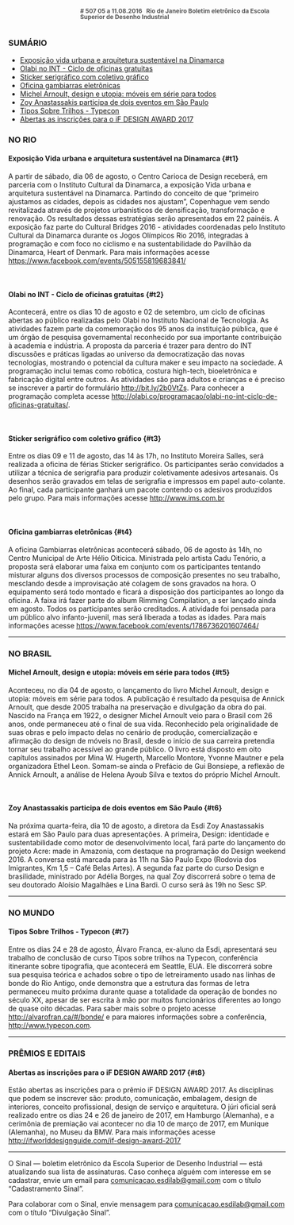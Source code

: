 <!--
---
title: sinal 507 - Esdi
-->
<div style="width:40em;max-width: 40em;margin: 0 auto;" markdown=1>

<div style="background:url(img/selo.png) no-repeat;line-height:1em;font-size:0.85em;font-weight:bold;color:#555;padding: 0 0 0 145px;margin:0 0 3em 0;" markdown="1">
# 507
05 a 11.08.2016   Rio de Janeiro   
Boletim eletrônico da Escola Superior de Desenho Industrial
</div>



### SUMÁRIO 

  * [Exposição vida urbana e arquitetura sustentável na Dinamarca](#t1)
  * [Olabi no INT - Ciclo de oficinas gratuitas](#t2)
  * [Sticker serigráfico com coletivo gráfico](#t3)
  * [Oficina gambiarras eletrônicas](#t4)
  * [Michel Arnoult, design e utopia: móveis em série para todos](#t5)
  * [Zoy Anastassakis participa de dois eventos em São Paulo](#t6)
  * [Tipos Sobre Trilhos - Typecon](#t7)
  * [Abertas as inscrições para o iF DESIGN AWARD 2017](#t8)

### NO RIO 

#### Exposição Vida urbana e arquitetura sustentável na Dinamarca {#t1}

A partir de sábado, dia 06 de agosto, o Centro Carioca de Design receberá, em parceria com o Instituto Cultural da Dinamarca, a exposição Vida urbana e arquitetura sustentável na Dinamarca. Partindo do conceito de que “primeiro ajustamos as cidades, depois as cidades nos ajustam”, Copenhague vem sendo revitalizada através de projetos urbanísticos de densificação, transformação e renovação. Os resultados dessas estratégias serão apresentados em 22 painéis. A exposição faz parte do Cultural Bridges 2016 - atividades coordenadas pelo Instituto Cultural da Dinamarca durante os Jogos Olímpicos Rio 2016, integradas à programação e com foco no ciclismo e na sustentabilidade do Pavilhão da Dinamarca, Heart of Denmark. Para mais informações acesse https://www.facebook.com/events/505155819683841/ 

 

#### Olabi no INT - Ciclo de oficinas gratuitas {#t2}

Acontecerá, entre os dias 10 de agosto e 02 de setembro, um ciclo de oficinas abertas ao público realizadas pelo Olabi no Instituto Nacional de Tecnologia. As atividades fazem parte da comemoração dos 95 anos da instituição pública, que é um órgão de pesquisa governamental reconhecido por sua importante contribuição à academia e indústria. A proposta da parceria é trazer para dentro do INT discussões e práticas ligadas ao universo da democratização das novas tecnologias, mostrando o potencial da cultura maker e seu impacto na sociedade. A programação inclui temas como robótica, costura high-tech, bioeletrônica e fabricação digital entre outros. As atividades são para adultos e crianças e é preciso se inscrever a partir do formulário http://bit.ly/2b0VtZs. Para conhecer a programação completa acesse http://olabi.co/programacao/olabi-no-int-ciclo-de-oficinas-gratuitas/. 

 


#### Sticker serigráfico com coletivo gráfico {#t3} 

Entre os dias 09 e 11 de agosto, das 14 às 17h, no Instituto Moreira Salles, será realizada a oficina de férias Sticker serigráfico. Os participantes serão convidados a utilizar a técnica de serigrafia para produzir coletivamente adesivos artesanais. Os desenhos serão gravados em telas de serigrafia e impressos em papel auto-colante. Ao final, cada participante ganhará um pacote contendo os adesivos produzidos pelo grupo. Para mais informações acesse http://www.ims.com.br 

 


#### Oficina gambiarras eletrônicas {#t4}

A oficina Gambiarras eletrônicas acontecerá sábado, 06 de agosto às 14h, no Centro Municipal de Arte Hélio Oiticica. Ministrada pelo artista Cadu Tenório, a proposta será elaborar uma faixa em conjunto com os participantes tentando misturar alguns dos diversos processos de composição presentes no seu trabalho, mesclando desde a improvisação até colagem de sons gravados na hora. O equipamento será todo montado e ficará a disposição dos participantes ao longo da oficina. A faixa irá fazer parte do album Rimming Compilation, a ser lançado ainda em agosto. Todos os participantes serão creditados. A atividade foi pensada para um público alvo infanto-juvenil, mas será liberada a todas as idades. Para mais informações acesse https://www.facebook.com/events/1786736201607464/

- - - 

### NO BRASIL

#### Michel Arnoult, design e utopia: móveis em série para todos {#t5}

Aconteceu, no dia 04 de agosto, o lançamento do livro Michel Arnoult, design e utopia: móveis em série para todos. A publicação é resultado da pesquisa de Annick Arnoult, que desde 2005 trabalha na preservação e divulgação da obra do pai. Nascido na França em 1922, o designer Michel Arnoult veio para o Brasil com 26 anos, onde permaneceu até o final de sua vida. Reconhecido pela originalidade de suas obras e pelo impacto delas no cenário de produção, comercialização e afirmação do design de móveis no Brasil, desde o início de sua carreira pretendia tornar seu trabalho acessível ao grande público. O livro está disposto em oito capítulos assinados por Mina W. Hugerth, Marcello Montore, Yvonne Mautner e pela organizadora Ethel Leon. Somam-se ainda o Prefácio de Gui Bonsiepe, a reflexão de Annick Arnoult, a análise de Helena Ayoub Silva e textos do próprio Michel Arnoult. 

 


####  Zoy Anastassakis participa de dois eventos em São Paulo {#t6}

Na próxima quarta-feira, dia 10 de agosto, a diretora da Esdi Zoy Anastassakis estará em São Paulo para duas apresentações. A primeira, Design: identidade e sustentabilidade como motor de desenvolvimento local, fará parte do lançamento do projeto Acre: made in Amazonia, com destaque na programação do Design weekend 2016. A conversa está marcada para às 11h na São Paulo Expo (Rodovia dos Imigrantes, Km 1,5 – Café Belas Artes). A segunda faz parte do curso Design e brasilidade, ministrado por Adélia Borges, na qual Zoy discorrerá sobre o tema de seu doutorado Aloísio Magalhães e Lina Bardi. O curso será às 19h no Sesc SP. 

- - -

### NO MUNDO

#### Tipos Sobre Trilhos - Typecon {#t7}

Entre os dias 24 e 28 de agosto, Álvaro Franca, ex-aluno da Esdi, apresentará seu trabalho de conclusão de curso Tipos sobre trilhos na Typecon, conferência itinerante sobre tipografia, que acontecerá em Seattle, EUA. Ele discorrerá sobre sua pesquisa teórica e achados sobre o tipo de letreiramento usado nas linhas de bonde do Rio Antigo, onde demonstra que a estrutura das formas de letra permaneceu muito próxima durante quase a totalidade da operação de bondes no século XX, apesar de ser escrita à mão por muitos funcionários diferentes ao longo de quase oito décadas. Para saber mais sobre o projeto acesse http://alvarofran.ca/#/bonde/ e para maiores informações sobre a conferência, http://www.typecon.com. 

- - -

### PRÊMIOS E EDITAIS

#### Abertas as inscrições para o iF DESIGN AWARD 2017 {#t8}

Estão abertas as inscrições para o prêmio iF DESIGN AWARD 2017. As disciplinas que podem se inscrever são: produto, comunicação, embalagem, design de interiores, conceito profissional, design de serviço e arquitetura. O júri oficial será realizado entre os dias 24 e 26 de janeiro de 2017, em Hamburgo (Alemanha), e a cerimônia de premiação vai acontecer no dia 10 de março de 2017, em Munique (Alemanha), no Museu da BMW. Para mais informações acesse http://ifworlddesignguide.com/if-design-award-2017  


- - -

O Sinal — boletim eletrônico da Escola Superior de Desenho Industrial — está atualizando sua lista de assinaturas. Caso conheça alguém com interesse em se cadastrar, envie um email para [comunicacao.esdilab@gmail.com](mailto:comunicacao.esdilab@gmail.com) com o título “Cadastramento Sinal”. 

Para colaborar com o Sinal, envie mensagem para [comunicacao.esdilab@gmail.com](mailto:comunicacao.esdilab@gmail.com) com o título “Divulgação Sinal”.

</div>

<img src="img/selo.png" style="display:none;opacity:0;width:0;height:0;" />
